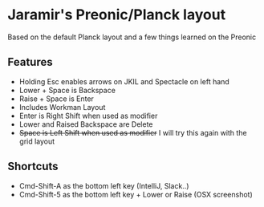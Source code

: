 # Jaramir's Preonic/Planck layout

Based on the default Planck layout
and a few things learned on the Preonic


Features
--------
* Holding Esc enables arrows on JKIL and Spectacle on left hand
* Lower + Space is Backspace
* Raise + Space is Enter
* Includes Workman Layout
* Enter is Right Shift when used as modifier
* Lower and Raised Backspace are Delete
* ~~Space is Left Shift when used as modifier~~ I will try this again with the grid layout

Shortcuts
---------
* Cmd-Shift-A as the bottom left key (IntelliJ, Slack..)
* Cmd-Shift-5 as the bottom left key + Lower or Raise (OSX screenshot)
